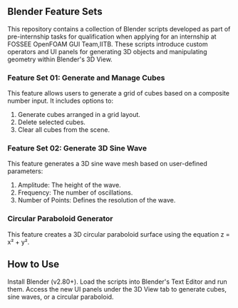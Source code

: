 ## Blender Feature Sets
This repository contains a collection of Blender scripts developed as part of pre-internship tasks for qualification when applying for an internship at FOSSEE OpenFOAM GUI Team,IITB. These scripts introduce custom operators and UI panels for generating 3D objects and manipulating geometry within Blender's 3D View.

### Feature Set 01: Generate and Manage Cubes
This feature allows users to generate a grid of cubes based on a composite number input. It includes options to:
1. Generate cubes arranged in a grid layout.
2. Delete selected cubes.
3. Clear all cubes from the scene.

### Feature Set 02: Generate 3D Sine Wave
This feature generates a 3D sine wave mesh based on user-defined parameters:
1. Amplitude: The height of the wave.
2. Frequency: The number of oscillations.
3. Number of Points: Defines the resolution of the wave.

### Circular Paraboloid Generator
This feature creates a 3D circular paraboloid surface using the equation z = x² + y².

## How to Use
  Install Blender (v2.80+).
  Load the scripts into Blender's Text Editor and run them.
  Access the new UI panels under the 3D View tab to generate cubes, sine waves, or a circular paraboloid.
